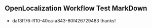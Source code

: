 ## OpenLocalization Workflow Test MarkDown
* daf3ff76-ff10-40ca-a843-80f426729483 thanks!

<!--HONumber=Aug16_HO5-->



